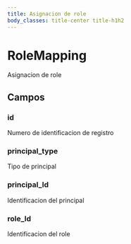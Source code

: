 ```yaml
---
title: Asignacion de role
body_classes: title-center title-h1h2
---
```



# RoleMapping
Asignacion de role

## Campos
### id
Numero de identificacion de registro

### principal_type
Tipo de principal 

### principal_ld
Identificacion del principal

### role_ld
Identificacion del role 